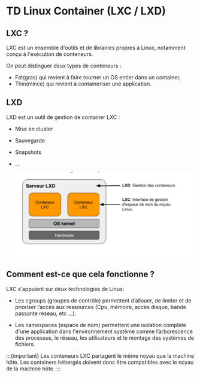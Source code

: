 # TD Linux Container (LXC / LXD)

## LXC ?

LXC est un ensemble d'outils et de librairies propres à Linux, notamment conçu à l'exécution de conteneurs.

On peut distinguer deux types de conteneurs :

- Fat(gras) qui revient à faire tourner un OS entier dans un container,
- Thin(mince) qui revient à containeriser une application.

## LXD

LXD est un outil de gestion de container LXC :

- Mise en cluster
- Sauvegarde
- Snapshots
- ...

  ![server LXD](assets/serveur_LXD.png)

## Comment est-ce que cela fonctionne ?

LXC s'appuient sur deux technologies de Linux:

- Les cgroups (groupes de contrôle) permettent d’allouer, de limiter et de prioriser l’accès aux ressources (Cpu, mémoire, accès disque, bande passante réseau, etc …).

- Les namespaces (espace de nom) permettent une isolation complète d'une application dans l'environnement système comme l’arborescence des processus, le réseau, les utilisateurs et le montage des systèmes de fichiers.


:::{important}
Les conteneurs LXC partagent le même noyau que la machine hôte. Les containers hébergés doivent donc être compatibles avec le noyau de la machine hôte.
:::
